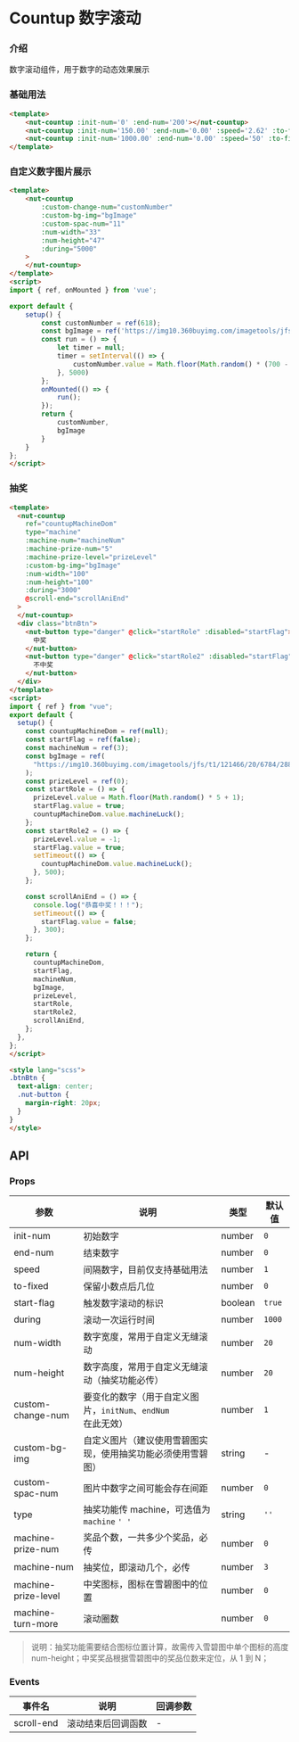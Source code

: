 # Countup 数字滚动

### 介绍

数字滚动组件，用于数字的动态效果展示

### 基础用法

```html
<template>
    <nut-countup :init-num='0' :end-num='200'></nut-countup>
    <nut-countup :init-num='150.00' :end-num='0.00' :speed='2.62' :to-fixed='2'></nut-countup>
    <nut-countup :init-num='1000.00' :end-num='0.00' :speed='50' :to-fixed='2'></nut-countup>
</template>
```

### 自定义数字图片展示

```html
<template>
    <nut-countup
        :custom-change-num="customNumber"
        :custom-bg-img="bgImage"
        :custom-spac-num="11"
        :num-width="33"
        :num-height="47"
        :during="5000"
    >
    </nut-countup>
</template>
<script>
import { ref, onMounted } from 'vue';

export default {
    setup() {
        const customNumber = ref(618);
        const bgImage = ref('https://img10.360buyimg.com/imagetools/jfs/t1/133024/3/2251/2646/5ee7549aE8dc02d7e/de6901b6c72db396.png');
        const run = () => {
            let timer = null;
            timer = setInterval(() => {
                customNumber.value = Math.floor(Math.random() * (700 - 100 + 1) + 100);
            }, 5000)
        };
        onMounted(() => {
            run();
        });
        return {
            customNumber,
            bgImage
        }
    }
};
</script>
```

### 抽奖

```html
<template>
  <nut-countup
    ref="countupMachineDom"
    type="machine"
    :machine-num="machineNum"
    :machine-prize-num="5"
    :machine-prize-level="prizeLevel"
    :custom-bg-img="bgImage"
    :num-width="100"
    :num-height="100"
    :during="3000"
    @scroll-end="scrollAniEnd"
  >
  </nut-countup>
  <div class="btnBtn">
    <nut-button type="danger" @click="startRole" :disabled="startFlag">
      中奖
    </nut-button>
    <nut-button type="danger" @click="startRole2" :disabled="startFlag">
      不中奖
    </nut-button>
  </div>
</template>
<script>
import { ref } from "vue";
export default {
  setup() {
    const countupMachineDom = ref(null);
    const startFlag = ref(false);
    const machineNum = ref(3);
    const bgImage = ref(
      "https://img10.360buyimg.com/imagetools/jfs/t1/121466/20/6784/28830/5f06e7f2Edbb8998c/9bdd9e7b24dff9fe.png"
    );
    const prizeLevel = ref(0);
    const startRole = () => {
      prizeLevel.value = Math.floor(Math.random() * 5 + 1);
      startFlag.value = true;
      countupMachineDom.value.machineLuck();
    };
    const startRole2 = () => {
      prizeLevel.value = -1;
      startFlag.value = true;
      setTimeout(() => {
        countupMachineDom.value.machineLuck();
      }, 500);
    };

    const scrollAniEnd = () => {
      console.log("恭喜中奖！！！");
      setTimeout(() => {
        startFlag.value = false;
      }, 300);
    };

    return {
      countupMachineDom,
      startFlag,
      machineNum,
      bgImage,
      prizeLevel,
      startRole,
      startRole2,
      scrollAniEnd,
    };
  },
};
</script>

<style lang="scss">
.btnBtn {
  text-align: center;
  .nut-button {
    margin-right: 20px;
  }
}
</style>

```

## API

### Props

| 参数                | 说明                                                         | 类型    | 默认值 |
| ------------------- | ------------------------------------------------------------ | ------- | ------ |
| init-num            | 初始数字                                                     | number  | `0`    |
| end-num             | 结束数字                                                     | number  | `0`    |
| speed               | 间隔数字，目前仅支持基础用法                                 | number  | `1`    |
| to-fixed            | 保留小数点后几位                                             | number  | `0`    |
| start-flag          | 触发数字滚动的标识                                           | boolean | `true` |
| during              | 滚动一次运行时间                                             | number  | `1000` |
| num-width           | 数字宽度，常用于自定义无缝滚动                               | number  | `20`   |
| num-height          | 数字高度，常用于自定义无缝滚动（抽奖功能必传）               | number  | `20`   |
| custom-change-num   | 要变化的数字（用于自定义图片，`initNum`、`endNum` 在此无效） | number  | `1`    |
| custom-bg-img       | 自定义图片（建议使用雪碧图实现，使用抽奖功能必须使用雪碧图） | string  | -      |
| custom-spac-num     | 图片中数字之间可能会存在间距                                 | number  | `0`    |
| type                | 抽奖功能传 machine，可选值为 `machine` `' '`                 | string  | `''`   |
| machine-prize-num   | 奖品个数，一共多少个奖品，必传                               | number  | `0`    |
| machine-num         | 抽奖位，即滚动几个，必传                                     | number  | `3`    |
| machine-prize-level | 中奖图标，图标在雪碧图中的位置                               | number  | `0`    |
| machine-turn-more   | 滚动圈数                                                     | number  | `0`    |

> 说明：抽奖功能需要结合图标位置计算，故需传入雪碧图中单个图标的高度 num-height；中奖奖品根据雪碧图中的奖品位数来定位，从 1 到 N；

### Events

| 事件名     | 说明               | 回调参数 |
| ---------- | ------------------ | -------- |
| scroll-end | 滚动结束后回调函数 | -        |
